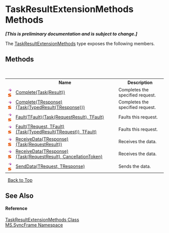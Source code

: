 # TaskResultExtensionMethods Methods
 _**\[This is preliminary documentation and is subject to change.\]**_

The <a href="cee6733d-b9b3-7f93-4a41-7e731cd8bf82">TaskResultExtensionMethods</a> type exposes the following members.


## Methods
&nbsp;<table><tr><th></th><th>Name</th><th>Description</th></tr><tr><td>![Public method](media/pubmethod.gif "Public method")![Static member](media/static.gif "Static member")</td><td><a href="cb633b7f-864c-8200-d7e6-25ae237319db">Complete(Task(Result))</a></td><td>
Completes the specified request.</td></tr><tr><td>![Public method](media/pubmethod.gif "Public method")![Static member](media/static.gif "Static member")</td><td><a href="c6476ee6-3562-7612-97cd-687823cf8aba">Complete(TResponse)(Task(TypedResult(TResponse)))</a></td><td>
Completes the specified request.</td></tr><tr><td>![Public method](media/pubmethod.gif "Public method")![Static member](media/static.gif "Static member")</td><td><a href="a4e4a0e8-a641-c6d8-fc59-d8fedd0bb7c0">Fault(TFault)(Task(RequestResult), TFault)</a></td><td>
Faults this request.</td></tr><tr><td>![Public method](media/pubmethod.gif "Public method")![Static member](media/static.gif "Static member")</td><td><a href="4e66eab3-4518-4a10-0652-d45d73bb95c3">Fault(TRequest, TFault)(Task(TypedResult(TRequest)), TFault)</a></td><td>
Faults this request.</td></tr><tr><td>![Public method](media/pubmethod.gif "Public method")![Static member](media/static.gif "Static member")</td><td><a href="ca2f553d-b489-c473-0493-8f8df73feba7">ReceiveData(TResponse)(Task(RequestResult))</a></td><td>
Receives the data.</td></tr><tr><td>![Public method](media/pubmethod.gif "Public method")![Static member](media/static.gif "Static member")</td><td><a href="f8a9f280-1302-8403-d6e0-5d6427ff799f">ReceiveData(TResponse)(Task(RequestResult), CancellationToken)</a></td><td>
Receives the data.</td></tr><tr><td>![Public method](media/pubmethod.gif "Public method")![Static member](media/static.gif "Static member")</td><td><a href="64678664-5db2-4119-7e9e-ca3e98d3f5af">SendData(TRequest, TResponse)</a></td><td>
Sends the data.</td></tr></table>&nbsp;
<a href="#taskresultextensionmethods-methods">Back to Top</a>

## See Also


#### Reference
<a href="cee6733d-b9b3-7f93-4a41-7e731cd8bf82">TaskResultExtensionMethods Class</a><br /><a href="de148c19-6fcd-6ea5-c13c-94525bd1dd5b">MS.SyncFrame Namespace</a><br />